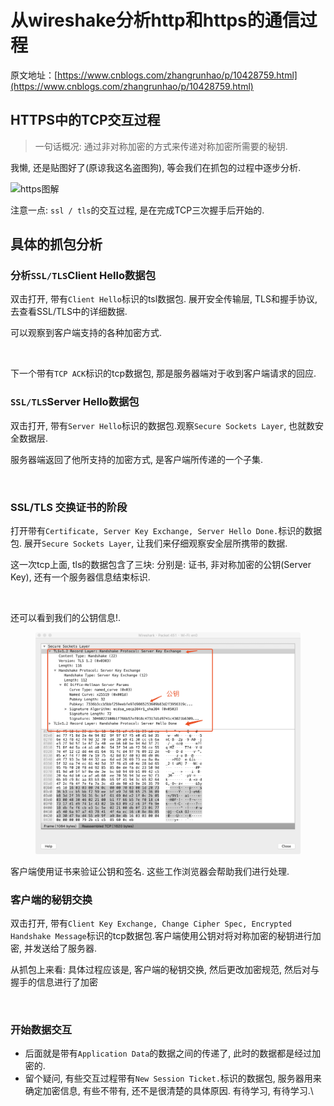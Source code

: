 # 从wireshake分析http和https的通信过程

原文地址：[https://www.cnblogs.com/zhangrunhao/p/10428759.html](https://www.cnblogs.com/zhangrunhao/p/10428759.html)

## HTTPS中的TCP交互过程 <a href="#https-zhong-de-tcp-jiao-hu-guo-cheng" id="https-zhong-de-tcp-jiao-hu-guo-cheng"></a>

> 一句话概况: 通过非对称加密的方式来传递对称加密所需要的秘钥.

我懒, 还是贴图好了(原谅我这名盗图狗), 等会我们在抓包的过程中逐步分析.

![https图解](https://upload-images.jianshu.io/upload_images/2111324-19f47f0a6829c6f1.png?imageMogr2/auto-orient/strip%7CimageView2/2/w/409/format/webp)

注意一点: `ssl / tls`的交互过程, 是在完成TCP三次握手后开始的.

## 具体的抓包分析 <a href="#ju-ti-de-zhua-bao-fen-xi" id="ju-ti-de-zhua-bao-fen-xi"></a>

### 分析`SSL/TLS`Client Hello数据包 <a href="#bu-zhou-4-fen-xi-ssltlsclienthello-shu-ju-bao" id="bu-zhou-4-fen-xi-ssltlsclienthello-shu-ju-bao"></a>

双击打开, 带有`Client Hello`标识的tsl数据包. 展开安全传输层, TLS和握手协议, 去查看SSL/TLS中的详细数据.

可以观察到客户端支持的各种加密方式.

<figure><img src="http://zhangrunhao.oss-cn-beijing.aliyuncs.com/blog/wireshark-tcp/16.jpg" alt=""><figcaption></figcaption></figure>

下一个带有`TCP ACK`标识的tcp数据包, 那是服务器端对于收到客户端请求的回应.

### `SSL/TLS`Server Hello数据包 <a href="#bu-zhou-5-fen-xi-ssltlsserverhello-shu-ju-bao" id="bu-zhou-5-fen-xi-ssltlsserverhello-shu-ju-bao"></a>

双击打开, 带有`Server Hello`标识的数据包.观察`Secure Sockets Layer`, 也就数安全数据层.

服务器端返回了他所支持的加密方式, 是客户端所传递的一个子集.&#x20;

<figure><img src="http://zhangrunhao.oss-cn-beijing.aliyuncs.com/blog/wireshark-tcp/17.jpg" alt=""><figcaption></figcaption></figure>

### SSL/TLS 交换证书的阶段 <a href="#bu-zhou-6-fen-xi-ssltls-jiao-huan-zheng-shu-de-jie-duan" id="bu-zhou-6-fen-xi-ssltls-jiao-huan-zheng-shu-de-jie-duan"></a>

打开带有`Certificate, Server Key Exchange, Server Hello Done.`标识的数据包. 展开`Secure Sockets Layer`, 让我们来仔细观察安全层所携带的数据.

这一次tcp上面, tls的数据包含了三块: 分别是: 证书, 非对称加密的公钥(Server Key), 还有一个服务器信息结束标识.

<figure><img src="http://zhangrunhao.oss-cn-beijing.aliyuncs.com/blog/wireshark-tcp/18.jpg" alt=""><figcaption></figcaption></figure>

还可以看到我们的公钥信息!.

<figure><img src="../.gitbook/assets/image.png" alt=""><figcaption></figcaption></figure>

客户端使用证书来验证公钥和签名. 这些工作浏览器会帮助我们进行处理.

### 客户端的秘钥交换 <a href="#bu-zhou-7-ke-hu-duan-de-mi-yao-jiao-huan" id="bu-zhou-7-ke-hu-duan-de-mi-yao-jiao-huan"></a>

双击打开, 带有`Client Key Exchange, Change Cipher Spec, Encrypted Handshake Message`标识的tcp数据包.客户端使用公钥对将对称加密的秘钥进行加密, 并发送给了服务器.

从抓包上来看: 具体过程应该是, 客户端的秘钥交换, 然后更改加密规范, 然后对与握手的信息进行了加密

<figure><img src="http://zhangrunhao.oss-cn-beijing.aliyuncs.com/blog/wireshark-tcp/20.jpg" alt=""><figcaption></figcaption></figure>

### 开始数据交互 <a href="#bu-zhou-8-kai-shi-shu-ju-jiao-hu" id="bu-zhou-8-kai-shi-shu-ju-jiao-hu"></a>

* 后面就是带有`Application Data`的数据之间的传递了, 此时的数据都是经过加密的.
* 留个疑问, 有些交互过程带有`New Session Ticket.`标识的数据包, 服务器用来确定加密信息, 有些不带有, 还不是很清楚的具体原因. 有待学习, 有待学习.\
